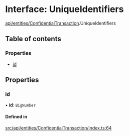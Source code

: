 # Interface: UniqueIdentifiers

[api/entities/ConfidentialTransaction](../wiki/api.entities.ConfidentialTransaction).UniqueIdentifiers

## Table of contents

### Properties

- [id](../wiki/api.entities.ConfidentialTransaction.UniqueIdentifiers#id)

## Properties

### id

• **id**: `BigNumber`

#### Defined in

[src/api/entities/ConfidentialTransaction/index.ts:64](https://github.com/PolymeshAssociation/polymesh-private-sdk/blob/297c67ce/src/api/entities/ConfidentialTransaction/index.ts#L64)
